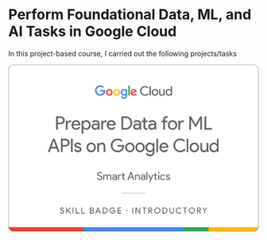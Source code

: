 # Perform Foundational Data, ML, and AI Tasks in Google Cloud

In this project-based course, I carried out the following projects/tasks

![Image of Badge](badge.png)